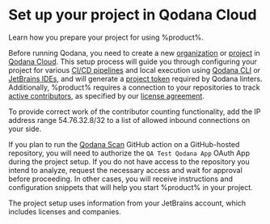# Set up your project in Qodana Cloud


<link-summary>
Learn how you prepare your project for using %product%.
</link-summary>

Before running Qodana, you need to create a new [organization](cloud-organizations.topic) or
[project](cloud-projects.topic) in [Qodana Cloud](https://qodana.cloud). This setup process will guide you through 
configuring your project for various [CI/CD pipelines](ci.md) and local execution using [Qodana CLI](https://github.com/JetBrains/qodana-cli) or 
[JetBrains IDEs](qodana-ide-plugin.md), and will generate a [project token](project-token.md) required by Qodana linters. Additionally, 
%product% requires a connection to your repositories to track [active contributors](contributors.md), as specified by our 
[license agreement](https://www.jetbrains.com/legal/docs/agreements/qodana/license/).

<note>
To provide correct work of the contributor counting functionality, add the IP address range
54.76.32.8/32 to a list of allowed inbound connections on your side.
</note>

If you plan to run the [Qodana Scan](github.md) GitHub action on a GitHub-hosted repository, you will need to authorize the 
`QA Test Qodana App` OAuth App during the project setup. If you do not have access to the repository you intend to analyze, 
request the necessary access and wait for approval before proceeding. In other cases, you will receive instructions and 
configuration snippets that will help you start %product% in your project. 

The project setup uses information from your JetBrains account, which includes licenses and companies.



